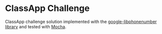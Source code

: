 # ClassApp Challenge

ClassApp challenge solution implemented with the [google-libphonenumber library](https://www.npmjs.com/package/google-libphonenumber) and tested with [Mocha](https://www.npmjs.com/package/mocha).
